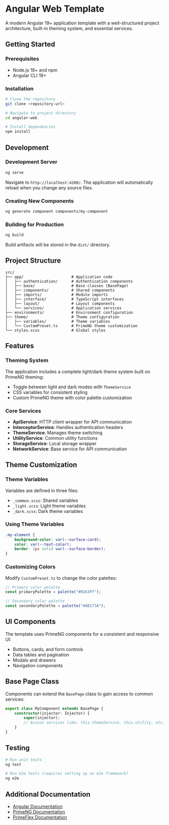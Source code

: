 # Angular Web Template

A modern Angular 19+ application template with a well-structured project architecture, built-in theming system, and essential services.

## Getting Started

### Prerequisites

- Node.js 18+ and npm
- Angular CLI 19+

### Installation

```bash
# Clone the repository
git clone <repository-url>

# Navigate to project directory
cd angular-web

# Install dependencies
npm install
```

## Development

### Development Server

```bash
ng serve
```

Navigate to `http://localhost:4200/`. The application will automatically reload when you change any source files.

### Creating New Components

```bash
ng generate component components/my-component
```

### Building for Production

```bash
ng build
```

Build artifacts will be stored in the `dist/` directory.

## Project Structure

```
src/
├── app/                     # Application code
│   ├── authentication/      # Authentication components
│   ├── base/                # Base classes (BasePage)
│   ├── components/          # Shared components
│   ├── imports/             # Module imports
│   ├── interface/           # TypeScript interfaces
│   ├── layout/              # Layout components
│   └── services/            # Application services
├── environments/            # Environment configuration
├── theme/                   # Theme configuration
│   ├── variables/           # Theme variables
│   └── CustomPreset.ts      # PrimeNG theme customization
└── styles.scss              # Global styles
```

## Features

### Theming System

The application includes a complete light/dark theme system built on PrimeNG theming:

- Toggle between light and dark modes with `ThemeService`
- CSS variables for consistent styling
- Custom PrimeNG theme with color palette customization

### Core Services

- **ApiService**: HTTP client wrapper for API communication
- **InterceptorService**: Handles authentication headers
- **ThemeService**: Manages theme switching
- **UtilityService**: Common utility functions
- **StorageService**: Local storage wrapper
- **NetworkService**: Base service for API communication

## Theme Customization

### Theme Variables

Variables are defined in three files:

- `_common.scss`: Shared variables
- `_light.scss`: Light theme variables
- `_dark.scss`: Dark theme variables

### Using Theme Variables

```scss
.my-element {
    background-color: var(--surface-card);
    color: var(--text-color);
    border: 1px solid var(--surface-border);
}
```

### Customizing Colors

Modify `CustomPreset.ts` to change the color palettes:

```typescript
// Primary color palette
const primaryPalette = palette("#0163FF");

// Secondary color palette
const secondaryPalette = palette("#8B173A");
```

## UI Components

The template uses PrimeNG components for a consistent and responsive UI:

- Buttons, cards, and form controls
- Data tables and pagination
- Modals and drawers
- Navigation components

## Base Page Class

Components can extend the `BasePage` class to gain access to common services:

```typescript
export class MyComponent extends BasePage {
    constructor(injector: Injector) {
        super(injector);
        // Access services like: this.themeService, this.utility, etc.
    }
}
```

## Testing

```bash
# Run unit tests
ng test

# Run e2e tests (requires setting up an e2e framework)
ng e2e
```

## Additional Documentation

- [Angular Documentation](https://angular.dev)
- [PrimeNG Documentation](https://primeng.org)
- [PrimeFlex Documentation](https://primeflex.org)
